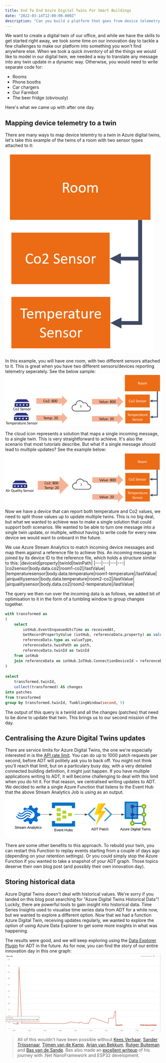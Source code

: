 ```yaml
---
title: End To End Azure Digital Twins For Smart Buildings
date: "2022-03-14T12:00:00.000Z"
description: "Can you build a platform that goes from device telemetry to historical insights, all in one day? Here's how we did it."
---
```


We want to create a digital twin of our office, and while we have the skills to get started right away, we took some time on our innovation day to tackle a few challenges to make our platform into something you won't find anywhere else. When we took a quick inventory of all the things we would like to model in our digital twin, we needed a way to translate any message into any twin update in a dynamic way. Otherwise, you would need to write separate code for:
- Rooms
- Phone booths
- Car chargers
- Our Farmbot
- The beer fridge (obviously)

Here's what we came up with after one day.

## Mapping device telemetry to a twin
There are many ways to map device telemtry to a twin in Azure digital twins, let's take this example of the twins of a room with two sensor types attached to it:
![A simple room twin](./images/building-twin.png "A simple room twin.")

In this example, you will have one room, with two different sensors attached to it. This is great when you have two different sensors/devices reporting telemetry seperately. See the below sample:
![One on one telemetry to twin](./images/telemetry-to-twin.png "One on one telemetry to twin.")

The cloud icon represents a solution that maps a single incoming message, to a single twin. This is very straightforward to achieve. It's also the scenario that most tutorials describe. But what if a single message should lead to multiple updates? See the example below:
![Splitting telemetry](./images/split-telemetry.png "Splitting telemetry.")

Now we have a device that can report both temperature and Co2 values, we need to split those values up to update multiple twins. This is no big deal, but what we wanted to achieve was to make a single solution that could support both scenarios. We wanted to be able to turn one message into a single twin update, or multiple, without having to write code for every new device we would want to onboard in the future.

We use Azure Stream Analytics to match incoming device messages and map them against a reference file to achieve this. An incoming message is joined by its device ID to the reference file, which holds a structure similar to this:
|deviceId|property|twinId|twinPath|
|---|---|---|---|
|co2sensor|body.data.co2|room1-co2|/lastValue|
|temperaturesensor|body.data.temperature|room1-temperature|/lastValue|
|airqualitysensor|body.data.temperature|room2-co2|/lastValue|
|airqualitysensor|body.data.co2|room2-temperature|/lastValue|

The query we then run over the incoming data is as follows, we added bit of optimisation to it in the form of a tumbling window to group changes together.
```sql
with transformed as
(
    select 
        iotHub.EventEnqueuedUtcTime as receivedAt,
        GetRecordPropertyValue (iotHub, referenceData.property) as value,
        referenceData.type as valueType,
        referenceData.twinPath as path,
        referenceData.twinId as twinId
    from iotHub
    join referenceData on iotHub.IoTHub.ConnectionDeviceId = referenceData.deviceId
)

select
    transformed.twinId,
    collect(transformed) AS changes
into patches
from transformed
group by transformed.twinId, TumblingWindow(second, 5) 
```

The output of this query is a twinId and all the changes (patches) that need to be done to update that twin. This brings us to our second mission of the day.

## Centralising the Azure Digital Twins updates
There are service limits for Azure Digital Twins, the one we're especially interested in is the [API rate limit][1]. You can do up to 1000 patch requests per second, before ADT will politely ask you to back off. You might not think you'll reach that limit, but on a particulary busy day, with a very detailed connected building definition, it might just happen. If you have multiple applications writing to ADT, it will become challenging to deal with this limit when you do hit it. For that reason, we centralised writing updates to ADT. We decided to write a single Azure Function that listens to the Event Hub that the above Stream Analytics Job is using as an output.
![Centralised patches](./images/centralised-patches.png "Centralised patches.")

There are some other benefits to this approach. To rebuild your twin, you can restart this Function to replay events starting from a couple of days ago (depending on your retention settings). Or you could simply stop the Azure Function if you wanted to take a snapshot of your ADT graph. Those topics deserve their own blog post (and possibly their own innovation day).

## Storing historical data
Azure Digital Twins doesn't deal with historical values. We're sorry if you landed on this blog post searching for "Azure Digital Twins Historical Data"! Luckily, there are powerful tools to gain insight into historical data. Time Series Insights used to visualise time series data from ADT for a while now, but we wanted to explore a different option. Now that we had a function Azure Digital Twin, receiving updates regularly, we wanted to explore the option of using Azure Data Explorer to get some more insights in what was happening.

The results were good, and we will keep exploring using the [Data Explorer Plugin][9] for ADT in the future. As for now, you can find the story of our entire innovation day in this one graph:
![Visualisation of temperature](./images/temperature.png "Something went horribly wrong in this room.")



> All of this wouldn't have been possible without [Kees Verhaar][2], [Sander Trijssenaar][4], [Tijmen van de Kamp][5], [Arjan van Bekkum][6], [Rutger Buiteman][7] and [Bas van de Sande][3]. Bas also made an [excellent writeup][8] of his journey with .Net NanoFramework and ESP32 development.

[1]: https://docs.microsoft.com/en-us/azure/digital-twins/reference-service-limits?WT.mc_id=IoT-MVP-5004034#rate-limits
[2]: https://xpirit.com/team/kees-verhaar/
[3]: https://xpirit.com/team/bas-van-de-sande/
[4]: https://xpirit.com/team/strijssenaar/
[5]: https://xpirit.com/team/tijmen/
[6]: https://xpirit.com/team/arjan-van-bekkum/
[7]: https://xpirit.com/team/rutger-buiteman/
[8]: https://azurecodingarchitect.com/posts/prepare-for-iot/
[9]: https://docs.microsoft.com/en-us/azure/digital-twins/concepts-data-explorer-plugin?WT.mc_id=IoT-MVP-5004034
